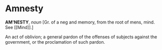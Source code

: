 # Amnesty

**AM'NESTY**, _noun_ \[Gr. of a neg and memory, from the root of mens, mind. See [[Mind]].\]

An act of oblivion; a general pardon of the offenses of subjects against the government, or the proclamation of such pardon.